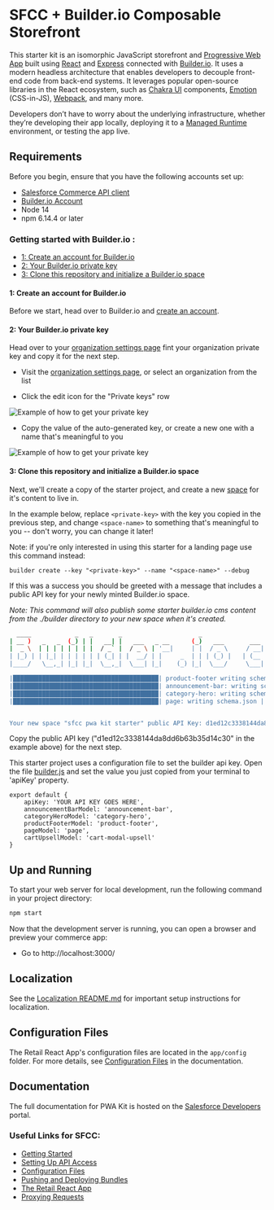 # SFCC + Builder.io Composable Storefront 

This starter kit is an isomorphic JavaScript storefront and [Progressive Web App](https://developer.mozilla.org/en-US/docs/Web/Progressive_web_apps) built using [React](https://reactjs.org/) and [Express](https://expressjs.com/) connected with [Builder.io](https://builder.io). It uses a modern headless architecture that enables developers to decouple front-end code from back-end systems. It leverages popular open-source libraries in the React ecosystem, such as [Chakra UI](https://chakra-ui.com/) components, [Emotion](https://emotion.sh/docs/introduction) (CSS-in-JS), [Webpack](https://webpack.js.org/), and many more.

Developers don’t have to worry about the underlying infrastructure, whether they’re developing their app locally, deploying it to a [Managed Runtime](https://developer.salesforce.com/docs/commerce/pwa-kit-managed-runtime/guide/mrt-overview.html) environment, or testing the app live.

## Requirements

Before you begin, ensure that you have the following accounts set up:

-   [Salesforce Commerce API client](https://developer.salesforce.com/docs/commerce/pwa-kit-managed-runtime/guide/setting-up-api-access.html)
-   [Builder.io Account](https://builder.io)
-   Node 14
-   npm 6.14.4 or later


### Getting started with Builder.io :
  - [1: Create an account for Builder.io](#1-create-an-account-for-builderio)
  - [2: Your Builder.io private key](#2-your-builderio-private-key)
  - [3: Clone this repository and initialize a Builder.io space](#3-clone-this-repository-and-initialize-a-builderio-space)

#### 1: Create an account for Builder.io

Before we start, head over to Builder.io and [create an account](https://builder.io/signup).

#### 2: Your Builder.io private key

Head over to your [organization settings page](https://builder.io/account/organization?root=true) fint your organization private key and copy it for the next step.

- Visit the [organization settings page](https://builder.io/account/organization?root=true), or select
  an organization from the list 

- Click the edit icon for the "Private keys" row

![Example of how to get your private key](https://cdn.builder.io/api/v1/image/assets%2F1f3cfad3ba4047d3aeb1f6935d1f650f%2F222bbf272a2f47dca2420e5931f4bd82)

- Copy the value of the auto-generated key, or create a new one with a name that's meaningful to you

![Example of how to get your private key](https://cdn.builder.io/api/v1/image/assets%2F1f3cfad3ba4047d3aeb1f6935d1f650f%2Ffcea43185bc44f8db9afc56477569688)

#### 3: Clone this repository and initialize a Builder.io space

Next, we'll create a copy of the starter project, and create a new
[space](https://www.builder.io/c/docs/spaces) for it's content to live
in.

In the example below, replace `<private-key>` with the key you copied
in the previous step, and change `<space-name>` to something that's
meaningful to you -- don't worry, you can change it later!

Note:
if you're only interested in using this starter for a landing page use this command instead:

```
builder create --key "<private-key>" --name "<space-name>" --debug
```


If this was a success you should be greeted with a message that
includes a public API key for your newly minted Builder.io space.

*Note: This command will also publish some starter builder.io cms
content from the ./builder directory to your new space when it's
created.*

``` bash
  ____            _   _       _                     _                    _   _ 
| __ )   _   _  (_) | |   __| |   ___   _ __      (_)   ___       ___  | | (_)
|  _ \  | | | | | | | |  / _` |  / _ \ | '__|     | |  / _ \     / __| | | | |
| |_) | | |_| | | | | | | (_| | |  __/ | |     _  | | | (_) |   | (__  | | | |
|____/   \__,_| |_| |_|  \__,_|  \___| |_|    (_) |_|  \___/     \___| |_| |_|

|████████████████████████████████████████| product-footer writing schema.json | 1/1
|████████████████████████████████████████| announcement-bar: writing schema.json | 1/1
|████████████████████████████████████████| category-hero: writing schema.json | 1/1
|████████████████████████████████████████| page: writing schema.json | 2/2


Your new space "sfcc pwa kit starter" public API Key: d1ed12c3338144da8dd6b63b35d14c30
```

Copy the public API key ("d1ed12c3338144da8dd6b63b35d14c30" in the example above) for the next step.

This starter project uses a configuration file to set the builder api key.
Open the file [builder.js](./app/utils/builder.js) and
set the value you just copied from your terminal to 'apiKey' property.

```
export default {
    apiKey: 'YOUR API KEY GOES HERE',
    announcementBarModel: 'announcement-bar',
    categoryHeroModel: 'category-hero',
    productFooterModel: 'product-footer',
    pageModel: 'page',
    cartUpsellModel: 'cart-modal-upsell'
}
```

## Up and Running

To start your web server for local development, run the following command in your project directory:

```bash
npm start
```

Now that the development server is running, you can open a browser and preview your commerce app:

-   Go to http://localhost:3000/

## Localization

See the [Localization README.md](./app/translations/README.md) for important setup instructions for localization.

## Configuration Files

The Retail React App's configuration files are located in the `app/config` folder. For more details, see [Configuration Files](https://developer.salesforce.com/docs/commerce/pwa-kit-managed-runtime/guide/configuration-options.html) in the documentation.

## Documentation

The full documentation for PWA Kit is hosted on the [Salesforce Developers](https://developer.salesforce.com/docs/commerce/pwa-kit-managed-runtime/overview) portal.

### Useful Links for SFCC:

-   [Getting Started](https://developer.salesforce.com/docs/commerce/pwa-kit-managed-runtime/guide/getting-started.html)
-   [Setting Up API Access](https://developer.salesforce.com/docs/commerce/pwa-kit-managed-runtime/guide/setting-up-api-access.html)
-   [Configuration Files](https://developer.salesforce.com/docs/commerce/pwa-kit-managed-runtime/guide/configuration-options.html)
-   [Pushing and Deploying Bundles](https://developer.salesforce.com/docs/commerce/pwa-kit-managed-runtime/guide/pushing-and-deploying-bundles.html)
-   [The Retail React App](https://developer.salesforce.com/docs/commerce/pwa-kit-managed-runtime/guide/retail-react-app.html)
-   [Proxying Requests](https://developer.salesforce.com/docs/commerce/pwa-kit-managed-runtime/guide/proxying-requests.html)
